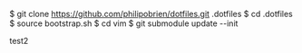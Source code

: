 $ git clone https://github.com/philipobrien/dotfiles.git .dotfiles
$ cd .dotfiles
$ source bootstrap.sh
$ cd vim
$ git submodule update --init

test2
